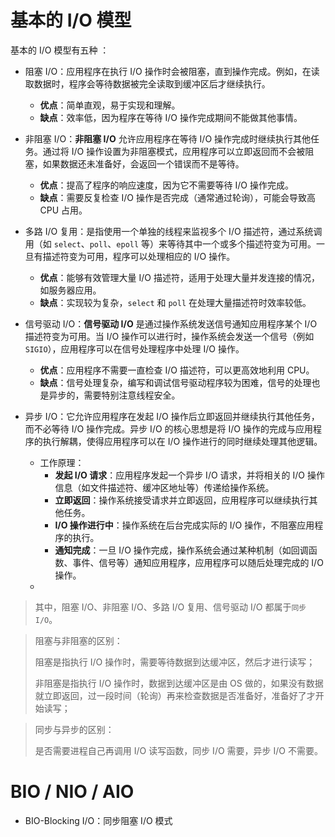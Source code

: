 # 基本的 I/O 模型
基本的 I/O 模型有五种 ：

* 阻塞 I/O：应用程序在执行 I/O 操作时会被阻塞，直到操作完成。例如，在读取数据时，程序会等待数据被完全读取到缓冲区后才继续执行。
	- **优点**：简单直观，易于实现和理解。
	- **缺点**：效率低，因为程序在等待 I/O 操作完成期间不能做其他事情。

* 非阻塞 I/O：**非阻塞 I/O** 允许应用程序在等待 I/O 操作完成时继续执行其他任务。通过将 I/O 操作设置为非阻塞模式，应用程序可以立即返回而不会被阻塞，如果数据还未准备好，会返回一个错误而不是等待。
	- **优点**：提高了程序的响应速度，因为它不需要等待 I/O 操作完成。
	- **缺点**：需要反复检查 I/O 操作是否完成（通常通过轮询），可能会导致高 CPU 占用。

* 多路 I/O 复用：是指使用一个单独的线程来监视多个 I/O 描述符，通过系统调用（如 `select`、`poll`、`epoll` 等）来等待其中一个或多个描述符变为可用。一旦有描述符变为可用，程序可以处理相应的 I/O 操作。
	- **优点**：能够有效管理大量 I/O 描述符，适用于处理大量并发连接的情况，如服务器应用。
	- **缺点**：实现较为复杂，`select` 和 `poll` 在处理大量描述符时效率较低。

* 信号驱动 I/O：**信号驱动 I/O** 是通过操作系统发送信号通知应用程序某个 I/O 描述符变为可用。当 I/O 操作可以进行时，操作系统会发送一个信号（例如 `SIGIO`），应用程序可以在信号处理程序中处理 I/O 操作。
	- **优点**：应用程序不需要一直检查 I/O 描述符，可以更高效地利用 CPU。
	- **缺点**：信号处理复杂，编写和调试信号驱动程序较为困难，信号的处理也是异步的，需要特别注意线程安全。

* 异步 I/O：它允许应用程序在发起 I/O 操作后立即返回并继续执行其他任务，而不必等待 I/O 操作完成。异步 I/O 的核心思想是将 I/O 操作的完成与应用程序的执行解耦，使得应用程序可以在 I/O 操作进行的同时继续处理其他逻辑。
	* 工作原理：
		- **发起 I/O 请求**：应用程序发起一个异步 I/O 请求，并将相关的 I/O 操作信息（如文件描述符、缓冲区地址等）传递给操作系统。
		- **立即返回**：操作系统接受请求并立即返回，应用程序可以继续执行其他任务。
		- **I/O 操作进行中**：操作系统在后台完成实际的 I/O 操作，不阻塞应用程序的执行。
		- **通知完成**：一旦 I/O 操作完成，操作系统会通过某种机制（如回调函数、事件、信号等）通知应用程序，应用程序可以随后处理完成的 I/O 操作。
	- 
> 其中，阻塞 I/O、非阻塞 I/O、多路 I/O 复用、信号驱动 I/O 都属于`同步 I/O`。

> 阻塞与非阻塞的区别：
> 
> 阻塞是指执行 I/O 操作时，需要等待数据到达缓冲区，然后才进行读写；
> 
> 非阻塞是指执行 I/O 操作时，数据到达缓冲区是由 OS 做的，如果没有数据就立即返回，过一段时间（轮询）再来检查数据是否准备好，准备好了才开始读写；
> 

> 同步与异步的区别：
> 
> 是否需要进程自己再调用 I/O 读写函数，同步 I/O 需要，异步 I/O 不需要。



# BIO / NIO / AIO
* BIO-Blocking I/O：同步阻塞 I/O 模式





